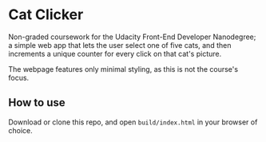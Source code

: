 # Cat Clicker

Non-graded coursework for the Udacity Front-End Developer Nanodegree; a simple web app that lets the user select one of five cats, and then increments a unique counter for every click on that cat's picture.

The webpage features only minimal styling, as this is not the course's focus.

## How to use

Download or clone this repo, and open `build/index.html` in your browser of choice.
